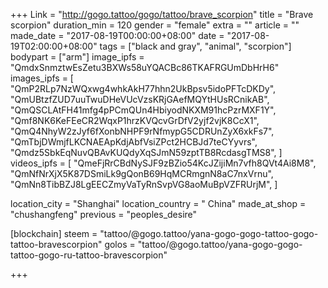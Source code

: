 +++
Link = "http://gogo.tattoo/gogo/tattoo/brave_scorpion"
title = "Brave scorpion"
duration_min = 120
gender = "female"
extra = ""
article = ""
made_date = "2017-08-19T00:00:00+08:00"
date = "2017-08-19T02:00:00+08:00"
tags = ["black and gray", "animal", "scorpion"]
bodypart = ["arm"]
image_ipfs = "QmdxSnmztwEsZetu3BXWs58uYQACBc86TKAFRGUmDbHrH6"
images_ipfs = [  "QmP2RLp7NzWQxwg4whkAkH77hhn2UkBpsv5idoPFTcDKDy",
  "QmUBtzfZUD7uuTwuDHeVUcVzsKRjGAefMQYtHUsRCnikAB",
  "QmQSCLAtFH41mfg4pPCmQUn4HbiyodNKXM91hcPzrMXF1Y",
  "Qmf8NK6KeFEeCR2WqxP1hrzKVQcvGrDfV2yjf2vjK8CcX1",
  "QmQ4NhyW2zJyf6fXonbNHPF9rNfmypG5CDRUnZyX6xkFs7",
  "QmTbjDWmjfLKCNAEApKdjAbfVsiZPct2HCBJd7teCYyvrs",
  "Qmdz5SbkEqNuvQBAvKUQdyXqSJmN59zptTB8RcdasgTMS8",
]
videos_ipfs = [  "QmeFjRrCBdNySJF9zBZio54KcJZijiMn7vfh8QVt4Ai8M8",
  "QmNfNrXjX5K87DSmiLk9gQonB69HqMCRmgnN8aC7nxVrnu",
  "QmNn8TibBZJ8LgEECZmyVaTyRnSvpVG8aoMuBpVZFRUrjM",
]

location_city = "Shanghai"
location_country = " China"
made_at_shop = "chushangfeng"
previous = "peoples_desire"

[blockchain]
steem = "tattoo/@gogo.tattoo/yana-gogo-gogo-tattoo-gogo-tattoo-bravescorpion"
golos = "tattoo/@gogo.tattoo/yana-gogo-gogo-tattoo-gogo-ru-tattoo-bravescorpion"


+++
